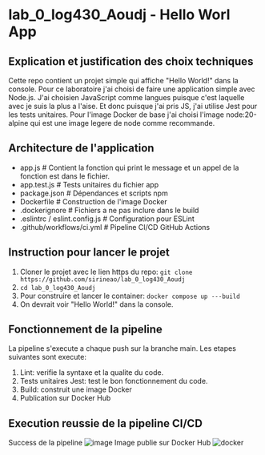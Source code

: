 # lab_0_log430_Aoudj - Hello Worl App

## Explication et justification des choix techniques
Cette repo contient un projet simple qui affiche "Hello World!" dans la console. 
Pour ce laboratoire j'ai choisi de faire une application simple avec Node.js.
J'ai choisien JavaScript comme langues puisque c'est laquelle avec je suis la plus a l'aise.
Et donc puisque j'ai pris JS, j'ai utilise Jest pour les tests unitaires.
Pour l'image Docker de base j'ai choisi l'image node:20-alpine qui est une image legere de node comme recommande.

## Architecture de l'application

* app.js                       # Contient la fonction qui print le message et un appel de la fonction est dans le fichier.
* app.test.js                  # Tests unitaires du fichier app
* package.json                 # Dépendances et scripts npm
* Dockerfile                   # Construction de l'image Docker
* .dockerignore                # Fichiers a ne pas inclure dans le build
* .eslintrc / eslint.config.js # Configuration pour ESLint
* .github/workflows/ci.yml     # Pipeline CI/CD GitHub Actions

## Instruction pour lancer le projet

1. Cloner le projet avec le lien https du repo: `git clone https://github.com/sirineao/lab_0_log430_Aoudj`
2. `cd lab_0_log430_Aoudj`
3. Pour construire et lancer le container: `docker compose up ---build`
4. On devrait voir "Hello World!" dans la console.


## Fonctionnement de la pipeline

La pipeline s'execute a chaque push sur la branche main. Les etapes suivantes sont execute:

1. Lint:  verifie la syntaxe et la qualite du code.
2. Tests unitaires Jest: test le bon fonctionnement du code.
3. Build: construit une image Docker
4. Publication sur Docker Hub

## Execution reussie de la pipeline CI/CD

Success de la pipeline
![image](https://cdn.discordapp.com/attachments/691841760871055451/1374596772969709648/image.png?ex=682ea081&is=682d4f01&hm=e14c2458c42f6da9f4daadcae32a86a098ef9559795b66d11b439b33d55be111&)
Image publie sur Docker Hub 
![docker](https://cdn.discordapp.com/attachments/691841760871055451/1374597177468518441/image.png?ex=682ea0e1&is=682d4f61&hm=c079a583968ea7e38c51a89644a3095a9154072576801fe01f2ec1216843cb6a&)
